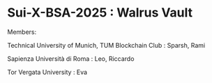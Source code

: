 # Sui-X-BSA-2025 : Walrus Vault

Members:


Technical University of Munich, TUM Blockchain Club : Sparsh, Rami

Sapienza Università di Roma : Leo, Riccardo

Tor Vergata University : Eva
